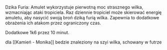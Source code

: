 Dzika Furia: Amulet wykorzystuje pierwotną moc strasznego wilka, wzmacniając ataki tropiciela. Raz dziennie tropiciel może skierować energię amuletu, aby nasycić swoją broń dziką furią wilka. Zapewnia to dodatkowe obrażenia ich atakom przez ograniczony czas.

Dodatkowe 1k6 przez 10 minut. 

dla [[Kamień - Monika]] bedzie znaleziony na szyi wilka, schowany w futrze

